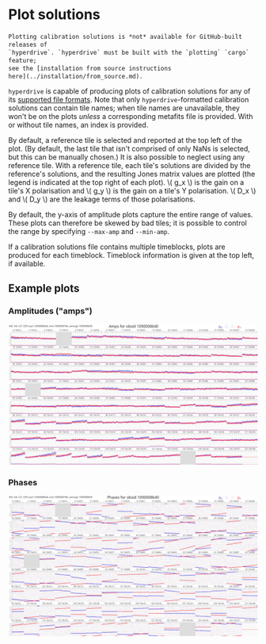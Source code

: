 # Plot solutions

~~~admonish danger title="Availability"
Plotting calibration solutions is *not* available for GitHub-built releases of
`hyperdrive`. `hyperdrive` must be built with the `plotting` `cargo` feature;
see the [installation from source instructions
here](../installation/from_source.md).
~~~

`hyperdrive` is capable of producing plots of calibration solutions for any of
its [supported file formats](../defs/cal_sols.md). Note that only
`hyperdrive`-formatted calibration solutions can contain tile names; when tile
names are unavailable, they won't be on the plots *unless* a corresponding
metafits file is provided. With or without tile names, an index is provided.

By default, a reference tile is selected and reported at the top left of the
plot. (By default, the last tile that isn't comprised of only NaNs is selected,
but this can be manually chosen.) It is also possible to neglect using any
reference tile. With a reference tile, each tile's solutions are divided by the
reference's solutions, and the resulting Jones matrix values are plotted (the
legend is indicated at the top right of each plot). \\( g_x \\) is the gain on a
tile's X polarisation and \\( g_y \\) is the gain on a tile's Y
polarisation. \\( D_x \\) and \\( D_y \\) are the leakage terms of those
polarisations.

By default, the y-axis of amplitude plots capture the entire range of values.
These plots can therefore be skewed by bad tiles; it is possible to control the
range by specifying `--max-amp` and `--min-amp`.

If a calibration solutions file contains multiple timeblocks, plots are produced
for each timeblock. Timeblock information is given at the top left, if
available.

## Example plots

### Amplitudes ("amps")

![](./di_cal/amps_full.jpg)

### Phases

![](./di_cal/phases_full.jpg)
